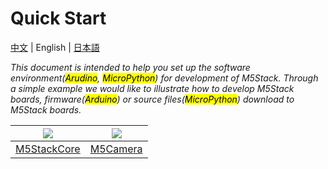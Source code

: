 # Quick Start

[中文](/zh_CN/quick_start) | English | [日本語](/ja/quick_start)

*This document is intended to help you set up the software environment(<mark>Arudino</mark>, <mark>MicroPython</mark>) for development of M5Stack. Through a simple example we would like to illustrate how to develop M5Stack boards, firmware(<mark>Arduino</mark>) or source files(<mark>MicroPython</mark>) download to M5Stack boards.*

<img src="assets/img/getting_started_pics/m5stack_core.png"> | <img src="assets/img/getting_started_pics/m5camera.jpg">
---|---
[M5StackCore](/en/quick_start/m5core/m5stack_core_quick_start) | [M5Camera](/en/quick_start/m5camera/m5camera_quick_start)

<!-- ## Practice

**For being familiar with the programming mode you lik, We suggest you following the corresponding option to do more practices.**

<img src="assets/img/getting_started_pics/programming_mode_arduino.png"> | <img src="assets/img/getting_started_pics/programming_mode_blockly.png">  | <img src="assets/img/getting_started_pics/programming_mode_micropython.png">
---|---|---
[Arduino](/en/practice/practice_arduino) | [UiFlow-Blockly](/en/practice/practice_blockly) | [UiFlow-MicroPython](/en/practice/practice_micropython) -->
